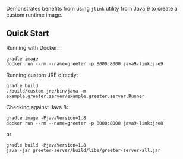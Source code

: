 Demonstrates benefits from using `jlink` utility from Java 9 to create a custom runtime image.

## Quick Start

Running with Docker:

```
gradle image
docker run --rm --name=greeter -p 8000:8000 java9-link:jre9
```

Running custom JRE directly:

```
gradle build
./build/custom-jre/bin/java -m example.greeter.server/example.greeter.server.Runner
```

Checking against Java 8:

```
gradle image -PjavaVersion=1.8
docker run --rm --name=greeter -p 8000:8000 java9-link:jre8
```

or

```
gradle build -PjavaVersion=1.8
java -jar greeter-server/build/libs/greeter-server-all.jar
```
